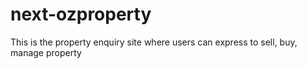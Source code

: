 # next-ozproperty
This is the property enquiry site where users can express to sell, buy, manage property 
